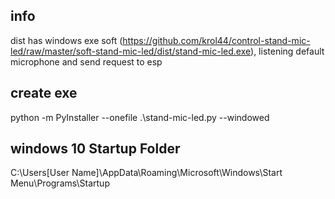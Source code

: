 ## info
dist has windows exe soft (https://github.com/krol44/control-stand-mic-led/raw/master/soft-stand-mic-led/dist/stand-mic-led.exe), listening default microphone and send request to esp

## create exe
python -m PyInstaller --onefile .\stand-mic-led.py --windowed

## windows 10 Startup Folder
C:\Users\[User Name]\AppData\Roaming\Microsoft\Windows\Start Menu\Programs\Startup
